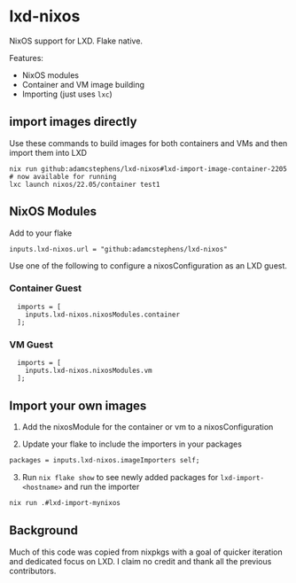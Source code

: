 # lxd-nixos

NixOS support for LXD. Flake native.

Features:

- NixOS modules
- Container and VM image building
- Importing (just uses `lxc`)

## import images directly

Use these commands to build images for both containers and VMs and then import them into LXD

```
nix run github:adamcstephens/lxd-nixos#lxd-import-image-container-2205
# now available for running
lxc launch nixos/22.05/container test1
```

## NixOS Modules

Add to your flake

```
inputs.lxd-nixos.url = "github:adamcstephens/lxd-nixos"
```

Use one of the following to configure a nixosConfiguration as an LXD guest.

### Container Guest

```
  imports = [
    inputs.lxd-nixos.nixosModules.container
  ];
```

### VM Guest

```
  imports = [
    inputs.lxd-nixos.nixosModules.vm
  ];
```

## Import your own images

1. Add the nixosModule for the container or vm to a nixosConfiguration

2. Update your flake to include the importers in your packages

```nix
packages = inputs.lxd-nixos.imageImporters self;
```

3. Run `nix flake show` to see newly added packages for `lxd-import-<hostname>` and run the importer

``` sh
nix run .#lxd-import-mynixos
```

## Background

Much of this code was copied from nixpkgs with a goal of quicker iteration and dedicated focus on LXD. I claim no
credit and thank all the previous contributors.
